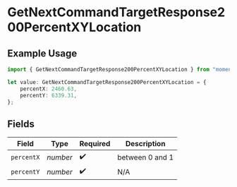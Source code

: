 # GetNextCommandTargetResponse200PercentXYLocation

## Example Usage

```typescript
import { GetNextCommandTargetResponse200PercentXYLocation } from "momentic/models/operations";

let value: GetNextCommandTargetResponse200PercentXYLocation = {
    percentX: 2460.63,
    percentY: 6339.31,
};
```

## Fields

| Field              | Type               | Required           | Description        |
| ------------------ | ------------------ | ------------------ | ------------------ |
| `percentX`         | *number*           | :heavy_check_mark: | between 0 and 1    |
| `percentY`         | *number*           | :heavy_check_mark: | N/A                |
